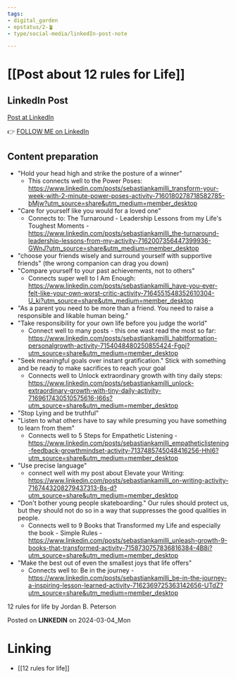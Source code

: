 ```yaml
---
tags: 
- digital_garden
- epstatus/2-🪴
- type/social-media/linkedIn-post-note

---
```

# [[Post about 12 rules for Life]]
## LinkedIn Post
[Post at LinkedIn]()
  

👉 [FOLLOW ME on LinkedIn](https://www.linkedin.com/comm/mynetwork/discovery-see-all?usecase=PEOPLE_FOLLOWS&followMember=sebastiankamilli)

## Content preparation
+ "Hold your head high and strike the posture of a winner"
	+ This connects well to the Power Poses: https://www.linkedin.com/posts/sebastiankamilli_transform-your-week-with-2-minute-power-poses-activity-7160180278718582785-bMjw?utm_source=share&utm_medium=member_desktop
+ "Care for yourself like you would for a loved one"
	+ Connects to: The Turnaround - Leadership Lessons from my Life's Toughest Moments - https://www.linkedin.com/posts/sebastiankamilli_the-turnaround-leadership-lessons-from-my-activity-7162007356447399936-GWnJ?utm_source=share&utm_medium=member_desktop
+ "choose your friends wisely and surround yourself with supportive friends" (the wrong companion can drag you down)
+ "Compare yourself to your past achievements, not to others"
	+ Connects super well to I Am Enough: https://www.linkedin.com/posts/sebastiankamilli_have-you-ever-felt-like-your-own-worst-critic-activity-7164551548352610304-U_ki?utm_source=share&utm_medium=member_desktop
+ "As a parent you need to be more than a friend. You need to raise a responsible and likable human being."
+ "Take responsibility for your own life before you judge the world"
	+ Connect well to many posts - this one wast read the most so far: https://www.linkedin.com/posts/sebastiankamilli_habitformation-personalgrowth-activity-7154048480250855424-Fgpj?utm_source=share&utm_medium=member_desktop
+ "Seek meaningful goals over instant gratification." Stick with something and be ready to make sacrifices to reach your goal
	+ Connects well to Unlock extraordinary growth with tiny daily steps: https://www.linkedin.com/posts/sebastiankamilli_unlock-extraordinary-growth-with-tiny-daily-activity-7169617430510575616-I66s?utm_source=share&utm_medium=member_desktop
+ "Stop Lying and be truthful"
+ "Listen to what others have to say while presuming you have something to learn from them"
	+ Connects well to 5 Steps for Empathetic Listening - https://www.linkedin.com/posts/sebastiankamilli_empatheticlistening-feedback-growthmindset-activity-7137485745048416256-HhI6?utm_source=share&utm_medium=member_desktop
+ "Use precise language"
	+ connect well with my post about Elevate your Writing: https://www.linkedin.com/posts/sebastiankamilli_on-writing-activity-7167443208279437313-Bs-d?utm_source=share&utm_medium=member_desktop
+ "Don't bother young people skateboarding." Our rules should protect us, but they should not do so in a way that suppresses the good qualities in people.
	+ Connects well to 9 Books that Transformed my Life and especially the book - Simple Rules -https://www.linkedin.com/posts/sebastiankamilli_unleash-growth-9-books-that-transformed-activity-7158730757836816384-4B8i?utm_source=share&utm_medium=member_desktop
+ "Make the best out of even the smallest joys that life offers"
	+ Connects well to: Be in the journey - https://www.linkedin.com/posts/sebastiankamilli_be-in-the-journey-a-inspiring-lesson-learned-activity-7162369725363142656-UTdZ?utm_source=share&utm_medium=member_desktop

12 rules for life by Jordan B. Peterson

Posted on **LINKEDIN** on 2024-03-04_Mon
# Linking
+ [[12 rules for life]]